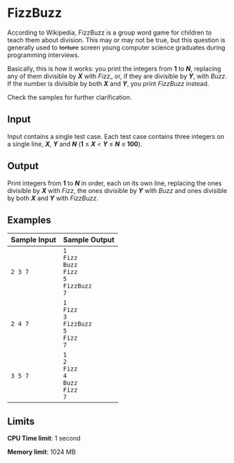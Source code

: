 # FizzBuzz

According to Wikipedia, FizzBuzz is a group word game for children to teach them about division. This may or may not be true, but this question is generally used to ~~torture~~ screen young computer science graduates during programming interviews.

Basically, this is how it works: you print the integers from **1** to _**N**_, replacing any of them divisible by _**X**_ with _Fizz__ or, if they are divisible by _**Y**_, with _Buzz_. If the number is divisible by both _**X**_ and _**Y**_, you print _FizzBuzz_ instead.

Check the samples for further clarification.

## Input

Input contains a single test case. Each test case contains three integers on a single line, _**X**_, _**Y**_ and _**N**_ (**1** ≤ _**X**_ < _**Y**_ ≤ _**N**_ ≤ **100**).

## Output

Print integers from **1** to _**N**_ in order, each on its own line, replacing the ones divisible by _**X**_ with _Fizz_, the ones divisible by _**Y**_ with _Buzz_ and ones divisible by both _**X**_ and _**Y**_ with _FizzBuzz_.

## Examples

Sample Input | Sample Output
-|-
`2 3 7` | `1`<br>`Fizz`<br>`Buzz`<br>`Fizz`<br>`5`<br>`FizzBuzz`<br>`7`
`2 4 7` | `1`<br>`Fizz`<br>`3`<br>`FizzBuzz`<br>`5`<br>`Fizz`<br>`7`
`3 5 7` | `1`<br>`2`<br>`Fizz`<br>`4`<br>`Buzz`<br>`Fizz`<br>`7`

## Limits

**CPU Time limit**: 1 second

**Memory limit**: 1024 MB